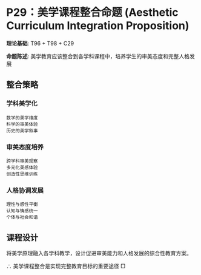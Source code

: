# P29：美学课程整合命题 (Aesthetic Curriculum Integration Proposition)

**理论基础**: T96 + T98 + C29

**命题陈述**: 美学教育应该整合到各学科课程中，培养学生的审美态度和完整人格发展

## 整合策略

### 学科美学化
```
数学的美学维度
科学的审美体验
历史的美学叙事
```

### 审美态度培养
```
跨学科审美观察
多元化美感体验
创造性思维训练
```

### 人格协调发展
```
理性与感性平衡
认知与情感统一
个体与社会和谐
```

## 课程设计

将美学原理融入各学科教学，设计促进审美能力和人格发展的综合性教育方案。

∴ 美学课程整合是实现完整教育目标的重要途径 □